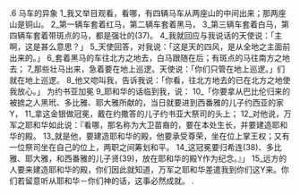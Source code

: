 .6 
马车的异象 
1_我又举目观看，看哪，有四辆马车从两座山的中间出来；那两座山是铜山。 2_第一辆车套着红马，第二辆车套着黑马， 3_第三辆车套着白马，第四辆车套着带斑点的马，都是强壮的(37)。 4_我就回应与我说话的天使说：「主啊，这是甚么意思？」 5_天使回答，对我说：「这是天的四风，是从全地之主面前出来的。」 6_套着黑马的车往北方之地去，白马跟随在后；有斑点的马往南方之地去； 7_那些壮马出来，急着要在地上巡逻。天使说：「你们只管在地上巡逻。」们就在地上巡逻。 8_他又唿叫我，告诉我说：「你看，往北方地去的已在北方之地使我放心。」 
为约书亚加冕 
9_耶和华的话临到我，说： 10_「你要拿从巴比伦归来的被掳之人黑玳、多比雅、耶大雅所献的，当日就要进到西番雅的儿子约西亚的家Y， 11_拿这金银做冠冕，戴在约撒答的儿子约书亚大祭司的头上； 12_对他说，万军之耶和华如此说：『看哪，那名称为大卫苗裔的，要在本处生长，并要建造耶和华的殿。 13_就是他，要建造耶和华的殿，他要承受尊荣，坐在位上掌王权；又有一位祭司坐在自己的位上，两职之间筹划和平。 14_这冠冕要归希连(38)、多比雅、耶大雅，和西番雅的儿子贤(39)，放在耶和华的殿Y作为纪念。』」 
15_远方的人要来建造耶和华的殿，你们因此就知道，万军之耶和华差遣我到你们这Y来。你们若留意听从耶和华－你们神的话，这事必然成就。 
 .